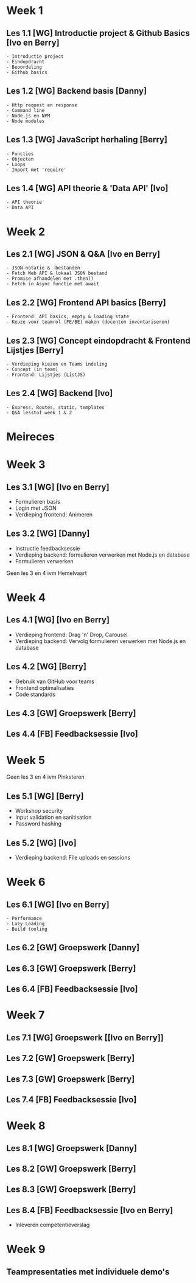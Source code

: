 # Week 1

## Les 1.1 [WG] Introductie project & Github Basics [Ivo en Berry]

    - Introductie project
    - Eindopdracht
    - Beoordeling
    - Github basics

## Les 1.2 [WG] Backend basis [Danny]

    - Http request en response
    - Command line
    - Node.js en NPM
    - Node modules

## Les 1.3 [WG] JavaScript herhaling [Berry]

    - Functies
    - Objecten
    - Loops
    - Import met 'require'

## Les 1.4 [WG] API theorie & 'Data API' [Ivo]

    - API theorie
    - Data API

# Week 2

## Les 2.1 [WG] JSON & Q&A [Ivo en Berry]

    - JSON-notatie & -bestanden
    - Fetch Web API & lokaal JSON bestand
    - Promise afhandelen met .then()
    - Fetch in Async functie met await

## Les 2.2 [WG] Frontend API basics [Berry]

    - Frontend: API basics, empty & loading state
    - Keuze voor teamrol (FE/BE) maken (docenten inventariseren)

## Les 2.3 [WG] Concept eindopdracht & Frontend Lijstjes [Berry]

    - Verdieping kiezen en Teams indeling
    - Concept (in team)
    - Frontend: Lijstjes (ListJS)

## Les 2.4 [WG] Backend [Ivo]

    - Express, Routes, static, templates
    - Q&A lesstof week 1 & 2

# Meireces

# Week 3

## Les 3.1 [WG] [Ivo en Berry]

- Formulieren basis
- Login met JSON
- Verdieping frontend: Animeren

## Les 3.2 [WG] [Danny]

- Instructie feedbacksessie
- Verdieping backend: formulieren verwerken met Node.js en database
- Formulieren verwerken

Geen les 3 en 4 ivm Hemelvaart

# Week 4

## Les 4.1 [WG] [Ivo en Berry]

- Verdieping frontend: Drag 'n' Drop, Carousel
- Verdieping backend: Vervolg formulieren verwerken met Node.js en database

## Les 4.2 [WG] [Berry]

- Gebruik van GitHub voor teams
- Frontend optimalisaties
- Code standards

## Les 4.3 [GW] Groepswerk [Berry]

## Les 4.4 [FB] Feedbacksessie [Ivo]

# Week 5

Geen les 3 en 4 ivm Pinksteren

## Les 5.1 [WG] [Berry]

- Workshop security
- Input validation en sanitisation
- Password hashing

## Les 5.2 [WG] [Ivo]

- Verdieping backend: File uploads en sessions

# Week 6

## Les 6.1 [WG] [Ivo en Berry]

    - Performance
    - Lazy Loading
    - Build tooling

## Les 6.2 [GW] Groepswerk [Danny]

## Les 6.3 [GW] Groepswerk [Berry]

## Les 6.4 [FB] Feedbacksessie [Ivo]

# Week 7

## Les 7.1 [WG] Groepswerk [[Ivo en Berry]]

## Les 7.2 [GW] Groepswerk [Berry]

## Les 7.3 [GW] Groepswerk [Berry]

## Les 7.4 [FB] Feedbacksessie [Ivo]

# Week 8

## Les 8.1 [WG] Groepswerk [Danny]

## Les 8.2 [GW] Groepswerk [Berry]

## Les 8.3 [GW] Groepswerk [Berry]

## Les 8.4 [FB] Feedbacksessie [Ivo en Berry]

- Inleveren competentieverslag

# Week 9

## Teampresentaties met individuele demo's
